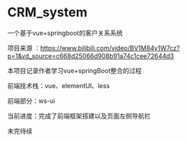 # CRM_system
一个基于vue+springboot的客户关系系统

项目来源 ：https://www.bilibili.com/video/BV1M84y1W7cz?p=1&vd_source=c668d25066d908b91a74c1cee72644d3

本项目记录作者学习vue+springBoot整合的过程

前端技术栈：vue、elementUI、less

前端部分：ws-ui

当前进度：完成了前端框架搭建以及页面左侧导航栏

未完待续
